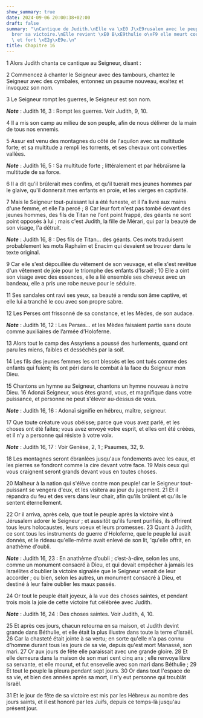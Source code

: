 ```yaml
---
show_summary: true
date: 2024-09-06 20:00:38+02:00
draft: false
summary: "\nCantique de Judith.\nElle va \xE0 J\xE9rusalem avec le peuple c\xE9l\xE9\
  brer sa victoire.\nElle revient \xE0 B\xE9thulie o\xF9 elle meurt couverte de gloire\
  \ et fort \xE2g\xE9e.\n"
title: Chapitre 16
---
```





1 Alors Judith chanta ce cantique au Seigneur, disant :


2 Commencez à chanter le Seigneur avec des tambours, chantez le Seigneur avec des cymbales, entonnez un psaume nouveau, exaltez et invoquez son nom.


3 Le Seigneur rompt les guerres, le Seigneur est son nom.

***Note*** :  Judith 16, 3 : Rompt les guerres. Voir Judith, 9, 10.

4 Il a mis son camp au milieu de son peuple, afin de nous délivrer de la main de tous nos ennemis.


5 Assur est venu des montagnes du côté de l'aquilon avec sa multitude forte; et sa multitude a rempli les torrents, et ses chevaux ont converties vallées.

***Note*** :  Judith 16, 5 : Sa multitude forte ; littéralement et par hébraïsme la multitude de sa force.


6 Il a dit qu'il brûlerait mes confins, et qu'il tuerait mes jeunes hommes par le glaive, qu'il donnerait mes enfants en proie, et les vierges en captivité.


7 Mais le Seigneur tout-puissant lui a été funeste, et il l'a livré aux mains d'une femme, et elle l'a percé ; 8 Car leur fort n'est pas tombé devant des jeunes hommes, des fils de Titan ne l'ont point frappé, des géants ne sont point opposés à lui ; mais c'est Judith, la fille de Mérari, qui par la beauté de son visage, l'a détruit.

***Note*** :  Judith 16, 8 : Des fils de Titan… des géants. Ces mots traduisent probablement les mots Raphaïm et Enacim qui devaient se trouver dans le texte original.


9 Car elle s'est dépouillée du vêtement de son veuvage, et elle s'est revêtue d'un vêtement de joie pour le triomphe des enfants d'Israël ; 10 Elle a oint son visage avec des essences, elle a lié ensemble ses cheveux avec un bandeau, elle a pris une robe neuve pour le séduire.


11 Ses sandales ont ravi ses yeux, sa beauté a rendu son âme captive, et elle lui a tranché le cou avec son propre sabre.


12 Les Perses ont frissonné de sa constance, et les Mèdes, de son audace.

***Note*** :  Judith 16, 12 : Les Perses… et les Mèdes faisaient partie sans doute comme auxiliaires de l’armée d’Holoferne.

13 Alors tout le camp des Assyriens a poussé des hurlements, quand ont paru les miens, faibles et desséchés par la soif.


14 Les fils des jeunes femmes les ont blessés et les ont tués comme des enfants qui fuient; ils ont péri dans le combat à la face du Seigneur mon Dieu.


15 Chantons un hymne au Seigneur, chantons un hymne nouveau à notre Dieu. 16 Adonaï Seigneur, vous êtes grand, vous, et magnifique dans votre puissance, et personne ne peut s'élever au-dessus de vous.

***Note*** :  Judith 16, 16 : Adonaï signifie en hébreu, maître, seigneur.


17 Que toute créature vous obéisse; parce que vous avez parlé, et les choses ont été faites; vous avez envoyé votre esprit, et elles ont été créées, et il n'y a personne qui résiste à votre voix.

***Note*** :  Judith 16, 17 : Voir Genèse, 2, 1 ; Psaumes, 32, 9.


18 Les montagnes seront ébranlées jusqu'aux fondements avec les eaux, et les pierres se fondront comme la cire devant votre face. 19 Mais ceux qui vous craignent seront grands devant vous en toutes choses.


20 Malheur à la nation qui s'élève contre mon peuple! car le Seigneur tout-puissant se vengera d'eux, et les visitera au jour du jugement. 21 Et il répandra du feu et des vers dans leur chair, afin qu'ils brûlent et qu'ils le sentent éternellement.


22 Or il arriva, après cela, que tout le peuple après la victoire vint à Jérusalem adorer le Seigneur ; et aussitôt qu'ils furent purifiés, ils offrirent tous leurs holocaustes, leurs voeux et leurs promesses. 23 Quant à Judith, ce sont tous les instruments de guerre d'Holoferne, que le peuple lui avait donnés, et le rideau qu'elle-même avait enlevé de son lit, 'qu'elle offrit, en anathème d'oubli.

***Note*** :  Judith 16, 23 : En anathème d’oubli ; c’est-à-dire, selon les uns, comme un monument consacré à Dieu, et qui devait empêcher à jamais les Israélites d’oublier la victoire signalée que le Seigneur venait de leur accorder ; ou bien, selon les autres, un monument consacré à Dieu, et destiné à leur faire oublier les maux passés.

24 Or tout le peuple était joyeux, à la vue des choses saintes, et pendant trois mois la joie de cette victoire fut célébrée avec Judith.

***Note*** :  Judith 16, 24 : Des choses saintes. Voir Judith, 4, 10.


25 Et après ces jours, chacun retourna en sa maison, et Judith devint grande dans Béthulie, et elle était la plus illustre dans toute la terre d'Israël. 26 Car la chasteté était jointe à sa vertu; en sorte qu'elle n'a pas connu d'homme durant tous les jours de sa vie, depuis qu'est mort Manassé, son mari. 27 Or aux jours de fête elle paraissait avec une grande gloire. 28 Et elle demeura dans la maison de son mari cent cinq ans ; elle renvoya libre sa servante, et elle mourut, et fut ensevelie avec son mari dans Béthulie ; 29 Et tout le peuple la pleura pendant sept jours. 30 Or dans tout l'espace de sa vie, et bien des années après sa mort, il n'y eut personne qui troublât Israël.


31 Et le jour de fête de sa victoire est mis par les Hébreux au nombre des jours saints, et il est honoré par les Juifs, depuis ce temps-là jusqu'au présent jour.
